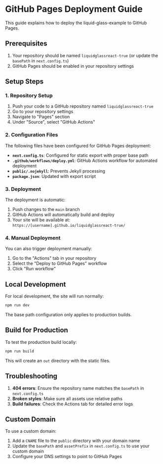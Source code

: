 # GitHub Pages Deployment Guide

This guide explains how to deploy the liquid-glass-example to GitHub Pages.

## Prerequisites

1. Your repository should be named `liquidglassreact-true` (or update the `basePath` in `next.config.ts`)
2. GitHub Pages should be enabled in your repository settings

## Setup Steps

### 1. Repository Setup

1. Push your code to a GitHub repository named `liquidglassreact-true`
2. Go to your repository settings
3. Navigate to "Pages" section
4. Under "Source", select "GitHub Actions"

### 2. Configuration Files

The following files have been configured for GitHub Pages deployment:

- **`next.config.ts`**: Configured for static export with proper base path
- **`.github/workflows/deploy.yml`**: GitHub Actions workflow for automated deployment
- **`public/.nojekyll`**: Prevents Jekyll processing
- **`package.json`**: Updated with export script

### 3. Deployment

The deployment is automatic:

1. Push changes to the `main` branch
2. GitHub Actions will automatically build and deploy
3. Your site will be available at: `https://[username].github.io/liquidglassreact-true/`

### 4. Manual Deployment

You can also trigger deployment manually:

1. Go to the "Actions" tab in your repository
2. Select the "Deploy to GitHub Pages" workflow
3. Click "Run workflow"

## Local Development

For local development, the site will run normally:

```bash
npm run dev
```

The base path configuration only applies to production builds.

## Build for Production

To test the production build locally:

```bash
npm run build
```

This will create an `out` directory with the static files.

## Troubleshooting

1. **404 errors**: Ensure the repository name matches the `basePath` in `next.config.ts`
2. **Broken styles**: Make sure all assets use relative paths
3. **Build failures**: Check the Actions tab for detailed error logs

## Custom Domain

To use a custom domain:

1. Add a `CNAME` file to the `public` directory with your domain name
2. Update the `basePath` and `assetPrefix` in `next.config.ts` to use your custom domain
3. Configure your DNS settings to point to GitHub Pages 